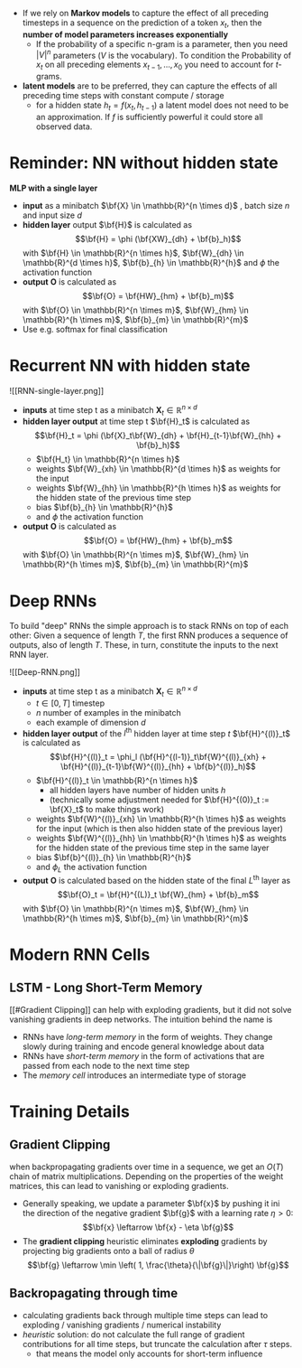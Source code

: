 - If we rely on **Markov models** to capture the effect of all preceding timesteps in a sequence on the prediction of a token $x_t$, then the **number of model parameters increases exponentially** 
	- If the probability of a specific n-gram is a parameter, then you need $|V|^n$ parameters ($V$ is the vocabulary). To condition the Probability of $x_t$ on all preceding elements $x_{t-1}, \ldots, x_0$ you need to account for $t$-grams.
- **latent models** are to be preferred, they can capture the effects of all preceding time steps with constant compute / storage 
	- for a hidden state $h_t = f(x_t, h_{t-1})$ a latent model does not need to be an approximation. If $f$ is sufficiently powerful it could store all observed data.
# Reminder: NN without hidden state

**MLP with a single layer**
- **input** as a minibatch $\bf{X} \in \mathbb{R}^{n \times d}$ , batch size $n$ and input size $d$
- **hidden layer** output $\bf{H}$ is calculated as $$\bf{H} = \phi (\bf{XW}_{dh} + \bf{b}_h)$$ with $\bf{H} \in \mathbb{R}^{n \times h}$, $\bf{W}_{dh} \in \mathbb{R}^{d \times h}$, $\bf{b}_{h} \in \mathbb{R}^{h}$  and $\phi$ the activation function
- **output** $\mathbf{O}$ is calculated as $$\bf{O} = \bf{HW}_{hm} + \bf{b}_m)$$  with $\bf{O} \in \mathbb{R}^{n \times m}$, $\bf{W}_{hm} \in \mathbb{R}^{h \times m}$, $\bf{b}_{m} \in \mathbb{R}^{m}$ 
- Use e.g. softmax for final classification

# Recurrent NN with hidden state

![[RNN-single-layer.png]]

- **inputs** at time step t as a minibatch $\mathbf{X}_t \in \mathbb{R}^{n \times d}$   
- **hidden layer output** at time step t $\bf{H}_t$ is calculated as $$\bf{H}_t = \phi (\bf{X}_t\bf{W}_{dh} + \bf{H}_{t-1}\bf{W}_{hh} + \bf{b}_h)$$
	- $\bf{H_t} \in \mathbb{R}^{n \times h}$
	- weights $\bf{W}_{xh} \in \mathbb{R}^{d \times h}$ as weights for the input
	- weights $\bf{W}_{hh} \in \mathbb{R}^{h \times h}$ as weights for the hidden state of the previous time step
	- bias $\bf{b}_{h} \in \mathbb{R}^{h}$
	- and $\phi$ the activation function
- **output** $\mathbf{O}$ is calculated as $$\bf{O} = \bf{HW}_{hm} + \bf{b}_m$$  with $\bf{O} \in \mathbb{R}^{n \times m}$, $\bf{W}_{hm} \in \mathbb{R}^{h \times m}$, $\bf{b}_{m} \in \mathbb{R}^{m}$ 


# Deep RNNs

To build "deep" RNNs the simple approach is to stack RNNs on top of each other: Given a sequence of length $T$, the first RNN produces a sequence of outputs, also of length $T$. These, in turn, constitute the inputs to the next RNN layer.

![[Deep-RNN.png]]
- **inputs** at time step t as a minibatch $\mathbf{X}_t \in \mathbb{R}^{n \times d}$   
	- $t \in [0, T]$ timestep
	- $n$ number of examples in the minibatch
	- each example of dimension $d$ 
- **hidden layer output** of the $l^{\text{th}}$ hidden layer at time step $t$ $\bf{H}^{(l)}_t$ is calculated as $$\bf{H}^{(l)}_t = \phi_l (\bf{H}^{(l-1)}_t\bf{W}^{(l)}_{xh} + \bf{H}^{(l)}_{t-1}\bf{W}^{(l)}_{hh} + \bf{b}^{(l)}_h)$$
	- $\bf{H}^{(l)}_t \in \mathbb{R}^{n \times h}$
		- all hidden layers have number of hidden units $h$
		- (technically some adjustment needed for $\bf{H}^{(0)}_t := \bf{X}_t$ to make things work)
	- weights $\bf{W}^{(l)}_{xh} \in \mathbb{R}^{h \times h}$ as weights for the input (which is then also hidden state of the previous layer)
	- weights $\bf{W}^{(l)}_{hh} \in \mathbb{R}^{h \times h}$ as weights for the hidden state of the previous time step in the same layer
	- bias $\bf{b}^{(l)}_{h} \in \mathbb{R}^{h}$
	- and $\phi_L$ the activation function
- **output** $\mathbf{O}$ is calculated based on the hidden state of the final $L^{\text{th}}$ layer as $$\bf{O}_t = \bf{H}^{(L)}_t \bf{W}_{hm} + \bf{b}_m$$  with $\bf{O} \in \mathbb{R}^{n \times m}$, $\bf{W}_{hm} \in \mathbb{R}^{h \times m}$, $\bf{b}_{m} \in \mathbb{R}^{m}$ 

# Modern RNN Cells
## LSTM - Long Short-Term Memory
[[#Gradient Clipping]] can help with exploding gradients, but it did not solve vanishing gradients in deep networks. The intuition behind the name is
- RNNs have *long-term memory* in the form of weights. They change slowly during training and encode general knowledge about data
- RNNs have *short-term memory* in the form of activations that are passed from each node to the next time step
- The *memory cell* introduces an intermediate type of storage



# Training Details

## Gradient Clipping

when backpropagating gradients over time in a sequence, we get an $O(T)$ chain of matrix multiplications. Depending on the properties of the weight matrices, this can lead to vanishing or exploding gradients.

- Generally speaking, we update a parameter $\bf{x}$ by pushing it ini the direction of the negative gradient $\bf{g}$ with a learning rate $\eta > 0$: $$\bf{x} \leftarrow \bf{x} - \eta \bf{g}$$
- The **gradient clipping** heuristic eliminates **exploding** gradients by projecting big gradients onto a ball of radius $\theta$  $$\bf{g} \leftarrow \min \left( 1, \frac{\theta}{\|\bf{g}\|}\right) \bf{g}$$


## Backropagating through time

- calculating gradients back through multiple time steps can lead to exploding / vanishing gradients / numerical instability
- *heuristic* solution: do not calculate the full range of gradient contributions for all time steps, but truncate the calculation after $\tau$ steps.
	- that means the model only accounts for short-term influence